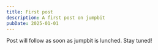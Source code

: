 ```yaml
---
title: First post
description: A first post on jumpbit
pubDate: 2025-01-01
---
```


Post will follow as soon as jumpbit is lunched. Stay tuned!